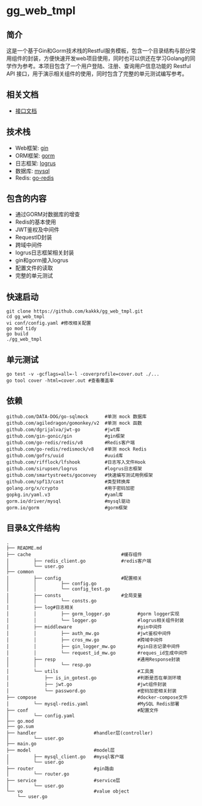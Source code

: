# gg_web_tmpl

## 简介

这是一个基于Gin和Gorm技术栈的Restful服务模板，包含一个目录结构与部分常用组件的封装，方便快速开发web项目使用，同时也可以供还在学习Golang的同学作为参考。本项目包含了一个用户登陆、注册、查询用户信息功能的 Restful API 接口，用于演示相关组件的使用，同时包含了完整的单元测试编写参考。

## 相关文档

- [接口文档](/doc/接口文档.md)

## 技术栈

- Web框架: [gin](https://gin-gonic.com/)
- ORM框架: [gorm](https://gorm.io/)
- 日志框架: [logrus](https://github.com/sirupsen/logrus)
- 数据库: [mysql](https://www.mysql.com/)
- Redis: [go-redis](https://github.com/go-redis/redis)

## 包含的内容

- 通过GORM对数据库的增查
- Redis的基本使用
- JWT鉴权及中间件
- RequestID封装
- 跨域中间件
- logrus日志框架相关封装
- gin和gorm接入logrus
- 配置文件的读取
- 完整的单元测试

## 快速启动

```shell
git clone https://github.com/kakkk/gg_web_tmpl.git
cd gg_web_tmpl
vi conf/config.yaml #修改相关配置
go mod tidy
go build
./gg_web_tmpl
```

## 单元测试

```shell
go test -v -gcflags=all=-l -coverprofile=cover.out ./...
go tool cover -html=cover.out #查看覆盖率
```

## 依赖

```text
github.com/DATA-DOG/go-sqlmock      #单测 mock 数据库
github.com/agiledragon/gomonkey/v2  #单测 mock 函数
github.com/dgrijalva/jwt-go         #jwt库
github.com/gin-gonic/gin            #gin框架
github.com/go-redis/redis/v8        #Redis客户端
github.com/go-redis/redismock/v8    #单测 mock Redis
github.com/gofrs/uuid               #uuid库
github.com/rifflock/lfshook         #日志写入文件Hook
github.com/sirupsen/logrus          #logrus日志框架
github.com/smartystreets/goconvey   #快速编写测试用例框架
github.com/spf13/cast               #类型转换库
golang.org/x/crypto                 #用于密码加密
gopkg.in/yaml.v3                    #yaml库
gorm.io/driver/mysql                #mysql驱动
gorm.io/gorm                        #gorm框架
```

## 目录&文件结构

```text
.
├── README.md
├── cache                                 #缓存组件
│         ├── redis_client.go             #redis客户端
│         └── user.go
├── common
│         ├── config                      #配置相关
│         │         ├── config.go
│         │         └── config_test.go
│         ├── consts                      #全局变量
│         │         └── consts.go
│         ├── log#日志相关
│         │         ├── gorm_logger.go          #gorm logger实现
│         │         └── logger.go               #logrus相关组件封装
│         ├── middleware                        #gin中间件
│         │         ├── auth_mw.go              #jwt鉴权中间件
│         │         ├── cros_mw.go              #跨域中间件
│         │         ├── gin_logger_mw.go        #gin日志记录中间件
│         │         └── request_id_mw.go        #reques_id生成中间件
│         ├── resp                              #通用Response封装
│         │         └── resp.go
│         └── utils                             #工具类
│             ├── is_in_gotest.go               #判断是否在单测环境
│             ├── jwt.go                        #jwt组件封装
│             └── password.go                   #密码加密相关封装
├── compose                                     #docker-compose文件
│         └── mysql-redis.yaml                  #MySQL Redis部署
├── conf                                        #配置文件
│         └── config.yaml
├── go.mod
├── go.sum
├── handler                     #handler层(controller)
│         └── user.go
├── main.go
├── model                       #model层
│         ├── mysql_client.go   #mysql客户端
│         └── user.go
├── router                      #gin路由
│         └── router.go
├── service                     #service层
│         └── user.go
└── vo                          #value object
    └── user.go

```